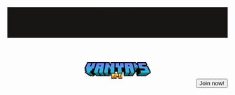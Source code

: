 <!DOCTYPE html>
<html>
<head>
    <style>
        header {
            background-color: #171615;
            height: 70px;
            text-align: center;
        }
        .logo {
            display: block;
            margin: 0 auto;
        }
        .button {
            float: right;
        }
    </style>
</head>
<body>
    <header>
        Website Header
    </header>
    <img src="minecraft_title.png" alt="Logo" class="logo" height="30%" width="30%">
    <button class="button" type="button">Join now!</button>
</body>
</html>
